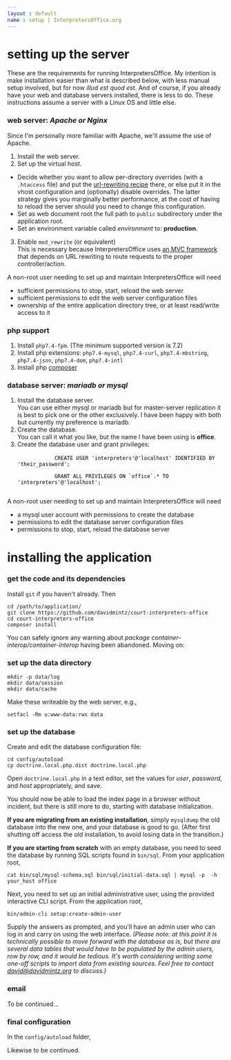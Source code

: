 ```yaml
---
layout : default
name : setup | InterpretersOffice.org
---
```


# setting up the server

These are the requirements for running InterpretersOffice. My intention is make installation easier than what is described below, 
with less manual setup involved, but for now <em>illud est quod est</em>. And of course, if you already have your web and database servers 
installed, there is less to do. These instructions assume a server with a Linux OS and little else.

### <span id="web-server">web server: *Apache or Nginx*</span>

Since I'm personally more familiar with Apache, we'll assume the use of Apache.

1. Install the web server.
2. Set up the virtual host.  
* Decide whether you want to allow per-directory overrides (with a <code>.htaccess</code> file) and put the [url-rewriting recipe](https://github.com/davidmintz/court-interpreters-office/blob/master/public/.htaccess) there, or 
else put it in the vhost configuration and (optionally) disable overrides. The latter strategy gives you marginally better performance, at the cost of having to 
reload the server should you need to change this configuration.
* Set as web document root the full path to <code>public</code> subdirectory under the application root.
* Set an environment variable called _environment_ to: **production**.
3. Enable <code>mod_rewrite</code> (or equivalent)  
This is necessary because InterpretersOffice uses [an MVC framework](https://docs.laminas.dev/laminas-mvc/) that depends on URL rewriting to route requests to the proper controller/action.

<div class="border border-info rounded sm-shadow py-2 bg-light px-3 mb-3">
A non-root user needing to set up and maintain InterpretersOffice will need
<ul>
    <li>sufficient permissions to stop, start, reload the web server</li>
    <li>sufficient permissions to edit the web server configuration files</li>
    <li>ownership of the entire application directory tree, or at least read/write access to it</li>
</ul>
</div>

### <span id="php-support">php support</span>

1. Install <code>php7.4-fpm</code>. (The minimum supported version is 7.2)
2. Install php extensions: <code>php7.4&#8209;mysql</code>, <code>php7.4&#8209;curl</code>, <code>php7.4&#8209;mbstring</code>, <code>php7.4&#8209;json</code>, <code>php7.4&#8209;dom</code>, <code>php7.4&#8209;intl</code>
3. Install php [composer](https://getcomposer.org)

###  <span id="database">database server: *mariadb or mysql*</span>
<ol>
    <li>Install the database server.<br>
        You can use either mysql or mariadb but for master-server replication it is best to pick one or the other exclusively. I have been happy with 
both but currently my preference is mariadb. 
    </li>
    <li>Create the database.<br>You can call it what you like, but the name I have been using is <strong>office</strong>.</li>
    <li>Create the database user and grant privileges:<br>  
        <code style="color:black">
            CREATE USER 'interpreters'@'localhost' IDENTIFIED BY 'their_password';<br>
            GRANT ALL PRIVILEGES ON `office`.* TO 'interpreters'@'localhost';
        </code>
    </li>
</ol>
 <div class="border border-info rounded sm-shadow py-2 bg-light px-3 mb-3">
    A non-root user needing to set up and maintain InterpretersOffice will need
    <ul>
        <li>a mysql user account with permissions to create the database</li>
        <li>permissions to edit the database server configuration files</li>        
        <li>permissions to stop, start, reload the database server</li>
    </ul>
</div>

# <span id="installation">installing the application</span>

### get the code and its dependencies

Install <code>git</code> if you haven't already. Then
```
cd /path/to/application/
git clone https://github.com/davidmintz/court-interpreters-office
cd court-interpreters-office
composer install
```
You can safely ignore any warning about *package container-interop/container-interop* having been abandoned. Moving on:

### set up the data directory
```
mkdir -p data/log
mkdir data/session
mkdir data/cache
```
Make these writeable by the web server, e.g.,
```
setfacl -Rm u:www-data:rwx data
```

### set up the database
Create and edit the database configuration file:

```
cd config/autoload
cp doctrine.local.php.dist doctrine.local.php
```

Open <code>doctrine.local.php</code> in a text editor, set the values for *user*, *password*, and *host* appropriately, and save.

You should now be able to load the index page in a browser without incident, but there is still more to do, starting 
with database initialization.

**If you are migrating from an existing installation**, simply <code>mysqldump</code> the old database into the new one, and your database is good to go. (After first 
shutting off access the old installation, to avoid losing data in the transition.) 

**If you are starting from scratch** with an empty database, you need to seed the database by running SQL scripts found in <code>bin/sql</code>. From 
your application root,

```
cat bin/sql/mysql-schema.sql bin/sql/initial-data.sql | mysql -p  -h your_host office
```

Next, you need to set up an initial administrative user, using the provided interactive CLI script. From the application root,
```
bin/admin-cli setup:create-admin-user
```
Supply the answers as prompted, and you'll have an admin user who can log in and carry on using the web interface. 
*(Please note: at this point it is technically possible to move forward with the database as is, but there are several data 
tables that would have to be populated by the admin users, row by row, and it would be tedious. It's worth considering writing 
some one-off scripts to import data from existing sources. Feel free to contact david@davidmintz.org to discuss.)*

### email

To be continued...

### final configuration

In the <code>config/autoload</code> folder,


Likewise to be continued.














